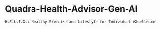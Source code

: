 # Quadra-Health-Advisor-Gen-AI

```H.E.L.I.X.: Healthy Exercise and Lifestyle for Individual eXcellence```

